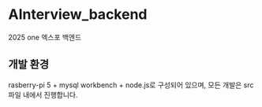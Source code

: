 # AInterview_backend
2025 one 엑스포 백엔드

## 개발 환경
rasberry-pi 5 + mysql workbench + node.js로 구성되어 있으며,
모든 개발은 src 파일 내에서 진행합니다.

